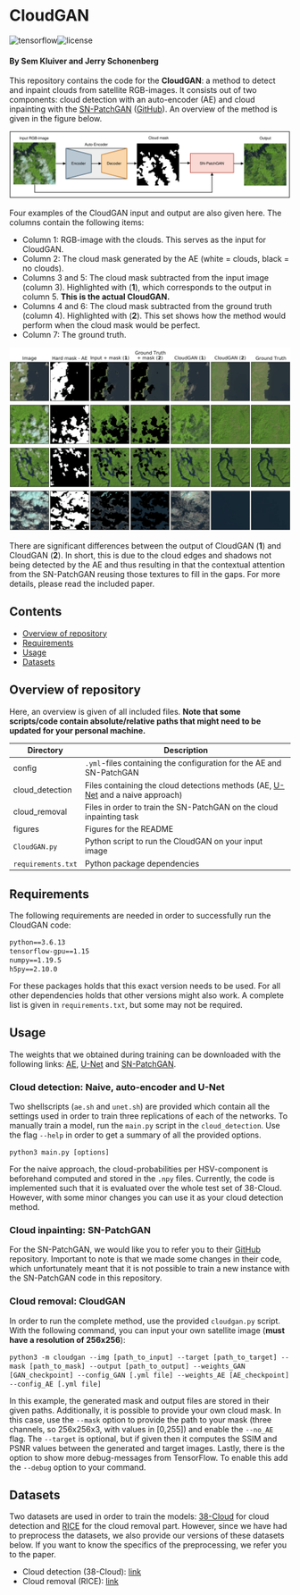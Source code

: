 # CloudGAN
![tensorflow](https://img.shields.io/badge/tensorflow-v1.15.0-blue.svg)![license](https://img.shields.io/badge/license-MIT-blue.svg)

#### By Sem Kluiver and Jerry Schonenberg

This repository contains the code for the **CloudGAN**: a method to detect and inpaint clouds from satellite RGB-images. It consists out of two components:  cloud detection with an auto-encoder (AE) and cloud inpainting with the [SN-PatchGAN](https://arxiv.org/abs/1806.03589) ([GitHub](https://github.com/JiahuiYu/generative_inpainting)). An overview of the method is given in the figure below.

![CloudGAN visualization](./figures/CloudGAN.svg)

Four examples of the CloudGAN input and output are also given here. The columns contain the following items: 

- Column 1: RGB-image with the clouds. This serves as the input for CloudGAN.
- Column 2: The cloud mask generated by the AE (white = clouds, black = no clouds).
- Columns 3 and 5: The cloud mask subtracted from the input image (column 3). Highlighted with (**1**), which corresponds to the output in column 5. **This is the actual CloudGAN.**
- Columns 4 and 6: The cloud mask subtracted from the ground truth (column 4). Highlighted with (**2**). This set shows how the method would perform when the cloud mask would be perfect.
- Column 7: The ground truth.

![examples](./figures/examples.png)

There are significant differences between the output of CloudGAN (**1**) and CloudGAN (**2**). In short, this is due to the cloud edges and shadows not being detected by the AE and thus resulting in that the contextual attention from the SN-PatchGAN reusing those textures to fill in the gaps. For more details, please read the included paper.



## Contents

* [Overview of repository](#overview)
* [Requirements](#requirements)
* [Usage](#usage)
* [Datasets](#datasets)



## Overview of repository <div id="overview"></div>

Here, an overview is given of all included files. **Note that some scripts/code contain absolute/relative paths that might need to be updated for your personal machine.**

| Directory          | Description                                                  |
| ------------------ | ------------------------------------------------------------ |
| config             | `.yml`-files containing the configuration for the AE and SN-PatchGAN |
| cloud_detection    | Files containing the cloud detections methods (AE, [U-Net](https://arxiv.org/abs/1505.04597) and a naive approach) |
| cloud_removal      | Files in order to train the SN-PatchGAN on the cloud inpainting task |
| figures            | Figures for the README                                       |
| `CloudGAN.py`      | Python script to run the CloudGAN on your input image        |
| `requirements.txt` | Python package dependencies                                  |



## Requirements <div id="requirements"></div>

The following requirements are needed in order to successfully run the CloudGAN code:

```
python==3.6.13
tensorflow-gpu==1.15
numpy==1.19.5
h5py==2.10.0
```

For these packages holds that this exact version needs to be used. For all other dependencies holds that other versions might also work. A complete list is given in `requirements.txt`, but some may not be required.



## Usage <div id="usage"></div>

The weights that we obtained during training can be downloaded with the following links: [AE](), [U-Net]() and [SN-PatchGAN]().



### Cloud detection: Naive, auto-encoder and U-Net

Two shellscripts (`ae.sh` and `unet.sh`) are provided which contain all the settings used in order to train three replications of each of the networks. To manually train a model, run the `main.py` script in the `cloud_detection`. Use the flag `--help` in order to get a summary of all the provided options.

```shell
python3 main.py [options]
```

For the naive approach, the cloud-probabilities per HSV-component is beforehand computed and stored in the `.npy` files. Currently, the code is implemented such that it is evaluated over the whole test set of 38-Cloud. However, with some minor changes you can use it as your cloud detection method.



### Cloud inpainting: SN-PatchGAN

For the SN-PatchGAN, we would like you to refer you to their [GitHub](https://github.com/JiahuiYu/generative_inpainting) repository. Important to note is that we made some changes in their code, which unfortunately meant that it is not possible to train a new instance with the SN-PatchGAN code in this repository.



### Cloud removal: CloudGAN

In order to run the complete method, use the provided `cloudgan.py` script. With the following command, you can input your own satellite image (**must have a resolution of 256x256**):

```shell
python3 -m cloudgan --img [path_to_input] --target [path_to_target] --mask [path_to_mask] --output [path_to_output] --weights_GAN [GAN_checkpoint] --config_GAN [.yml file] --weights_AE [AE_checkpoint] --config_AE [.yml file]
```

In this example, the generated mask and output files are stored in their given paths. Additionally, it is possible to provide your own cloud mask. In this case, use the `--mask` option to provide the path to your mask (three channels, so 256x256x3, with values in [0,255]) and enable the `--no_AE` flag. The `--target` is optional, but if given then it computes the SSIM and PSNR values between the generated and target images. Lastly, there is the option to show more debug-messages from TensorFlow. To enable this add the `--debug` option to your command.



## Datasets <div id="datasets"></div>

Two datasets are used in order to train the models: [38-Cloud](https://github.com/SorourMo/38-Cloud-A-Cloud-Segmentation-Dataset) for cloud detection and [RICE](https://github.com/BUPTLdy/RICE_DATASET) for the cloud removal part. However, since we have had to preprocess the datasets, we also provide our versions of these datasets below. If you want to know the specifics of the preprocessing, we refer you to the paper.

* Cloud detection (38-Cloud): [link]()
* Cloud removal (RICE): [link]()
